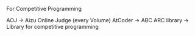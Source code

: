 For Competitive Programming

AOJ -> Aizu Online Judge (every Volume)
AtCoder -> ABC ARC
library -> Library for competitive programming
